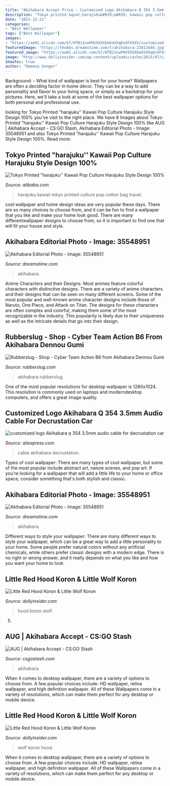 ```yaml
---
title: "Akihabara Accept Price - Customized Logo Akihabara Q 354 3.5mm Audio Cable For Decrustation Car"
description: "Tokyo printed &quot;harajuku&#039;&#039; kawaii pop culture harajuku style design 100%"
date: "2021-12-21"
categories:
- "Best Wallpaper"
tags: ["Best Wallpaper"]
images:
- "https://ae01.alicdn.com/kf/HTB11nwPHVXXXXbmXXXXq6xXFXXXV/customized-logo-Akihabara-q-354-3-5mm-audio-cable-for-decrustation-car-aux-line-cable-car.jpg"
featuredImage: "https://thumbs.dreamstime.com/t/akihabara-23813444.jpg"
featured_image: "https://ae01.alicdn.com/kf/HTB11nwPHVXXXXbmXXXXq6xXFXXXV/customized-logo-Akihabara-q-354-3-5mm-audio-cable-for-decrustation-car-aux-line-cable-car.jpg"
image: "http://www.dollyinsider.com/wp-content/uploads/cache/2015/07/Little-Wolf-Koron6/2073668286.jpg"
ShowToc: true
author: "Ramona Senger"
---
```



Background: - What kind of wallpaper is best for your home?
Wallpapers are often a deciding factor in home décor. They can be a way to add personality and flavor to your living space, or simply as a backdrop for your pictures. Here, we'll take a look at some of the best wallpaper options for both personal and professional use.

	

		
looking for Tokyo Printed &quot;harajuku&#039;&#039; Kawaii Pop Culture Harajuku Style Design 100% you've visit to the right place. We have 8 Images about Tokyo Printed &quot;harajuku&#039;&#039; Kawaii Pop Culture Harajuku Style Design 100% like AUG | Akihabara Accept - CS:GO Stash, Akihabara Editorial Photo - Image: 35548951 and also Tokyo Printed &quot;harajuku&#039;&#039; Kawaii Pop Culture Harajuku Style Design 100%. Read more:
		
    
## Tokyo Printed &quot;harajuku&#039;&#039; Kawaii Pop Culture Harajuku Style Design 100%

<img loading=lazy src="https://sc01.alicdn.com/kf/UTB8AspQro_4iuJk43Fqq6z.FpXaU/817771139/UTB8AspQro_4iuJk43Fqq6z.FpXaU.jpg" onerror="this.onerror=null;this.src='https://tse1.mm.bing.net/th?id=OIP.o1_RmUKNi8XdeCO05yj0PAHaHa&amp;pid=15.1';" alt="Tokyo Printed &quot;harajuku&#039;&#039; Kawaii Pop Culture Harajuku Style Design 100%">

_Source: alibaba.com_

>harajuku kawaii tokyo printed culture pop cotton bag travel. 

	

cool wallpaper and home design ideas are very popular these days. There are so many choices to choose from, and it can be fun to find a wallpaper that you like and make your home look good. There are many differentwallpaper designs to choose from, so it is important to find one that will fit your house and style.

    
## Akihabara Editorial Photo - Image: 35548951

<img loading=lazy src="https://thumbs.dreamstime.com/t/akihabara-tokyo-s-capital-manga-anime-otaku-culture-53540760.jpg" onerror="this.onerror=null;this.src='https://tse4.mm.bing.net/th?id=OIP.J6QEd4jWdQO8f1PyWnU3fgAAAA&amp;pid=15.1';" alt="Akihabara Editorial Photo - Image: 35548951">

_Source: dreamstime.com_

>akihabara. 

	

Anime Characters and their Designs: Most animes feature colorful characters with distinctive designs.
There are a variety of anime characters and their designs that can be seen on many different screens. Some of the most popular and well-known anime character designs include those of Naruto, One Piece, and Attack on Titan. The designs for these characters are often complex and colorful, making them some of the most recognizable in the industry. This popularity is likely due to their uniqueness as well as the intricate details that go into their design.

    
## Rubberslug - Shop - Cyber Team Action B6 From Akihabara Dennou Gumi

<img loading=lazy src="http://rubberslug.s3.amazonaws.com/shop/0f4e2b1a3cc8.jpg" onerror="this.onerror=null;this.src='https://tse2.mm.bing.net/th?id=OIP.juOOzmzsYzjcIS5-CE4SxgAAAA&amp;pid=15.1';" alt="Rubberslug - Shop - Cyber Team Action B6 from Akihabara Dennou Gumi">

_Source: rubberslug.com_

>akihabara rubberslug. 

	

One of the most popular resolutions for desktop wallpaper is 1280x1024. This resolution is commonly used on laptops and moderndesktop computers, and offers a great image quality.

    
## Customized Logo Akihabara Q 354 3.5mm Audio Cable For Decrustation Car

<img loading=lazy src="https://ae01.alicdn.com/kf/HTB11nwPHVXXXXbmXXXXq6xXFXXXV/customized-logo-Akihabara-q-354-3-5mm-audio-cable-for-decrustation-car-aux-line-cable-car.jpg" onerror="this.onerror=null;this.src='https://tse1.mm.bing.net/th?id=OIP.Qzu4ODtO85jJgqghT2QZhQHaHa&amp;pid=15.1';" alt="customized logo Akihabara q 354 3.5mm audio cable for decrustation car">

_Source: aliexpress.com_

>cable akihabara decrustation. 

	

Types of cool wallpaper:
There are many types of cool wallpaper, but some of the most popular include abstract art, nature scenes, and pop art. If you're looking for a wallpaper that will add a little life to your home or office space, consider something that's both stylish and classic.

    
## Akihabara Editorial Photo - Image: 35548951

<img loading=lazy src="https://thumbs.dreamstime.com/t/akihabara-23813444.jpg" onerror="this.onerror=null;this.src='https://tse1.mm.bing.net/th?id=OIP.omRq6tEc1g0rworh_aj2XwAAAA&amp;pid=15.1';" alt="Akihabara Editorial Photo - Image: 35548951">

_Source: dreamstime.com_

>akihabara. 

	

Different ways to style your wallpaper:
There are many different ways to style your wallpaper, which can be a great way to add a little personality to your home. Some people prefer natural colors without any artificial chemicals, while others prefer classic designs with a modern edge. There is no right or wrong answer, and it really depends on what you like and how you want your home to look.

    
## Little Red Hood Koron &amp; Little Wolf Koron

<img loading=lazy src="https://www.dollyinsider.com/wp-content/uploads/2015/07/Little-Red-Hood-Koron3.jpg" onerror="this.onerror=null;this.src='https://tse1.mm.bing.net/th?id=OIP._YOIsKJnSL_vbIZ8J6w4OQAAAA&amp;pid=15.1';" alt="Little Red Hood Koron &amp; Little Wolf Koron">

_Source: dollyinsider.com_

>hood koron wolf. 

	

5.

    
## AUG | Akihabara Accept - CS:GO Stash

<img loading=lazy src="https://csgostash.com/storage/img/skin_patterns/cu_anime_aug.jpg?id=aaeeec0ee8ca9bd56d16" onerror="this.onerror=null;this.src='https://tse1.mm.bing.net/th?id=OIP.dASwM0v_1S0HAvfHLNBK5AHaHa&amp;pid=15.1';" alt="AUG | Akihabara Accept - CS:GO Stash">

_Source: csgostash.com_

>akihabara. 

	

When it comes to desktop wallpaper, there are a variety of options to choose from. A few popular choices include: HD wallpaper, retina wallpaper, and high definition wallpaper. All of these Wallpapers come in a variety of resolutions, which can make them perfect for any desktop or mobile device. 

    
## Little Red Hood Koron &amp; Little Wolf Koron

<img loading=lazy src="http://www.dollyinsider.com/wp-content/uploads/cache/2015/07/Little-Wolf-Koron6/2073668286.jpg" onerror="this.onerror=null;this.src='https://tse4.mm.bing.net/th?id=OIP.YFR8wF5I8a050_wpr4wojwAAAA&amp;pid=15.1';" alt="Little Red Hood Koron &amp; Little Wolf Koron">

_Source: dollyinsider.com_

>wolf koron hood. 

	

When it comes to desktop wallpaper, there are a variety of options to choose from. A few popular choices include: HD wallpaper, retina wallpaper, and high definition wallpaper. All of these Wallpapers come in a variety of resolutions, which can make them perfect for any desktop or mobile device. 

